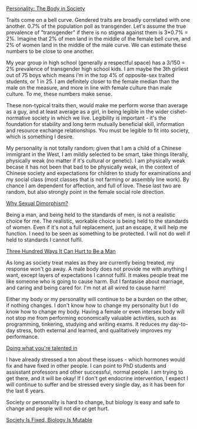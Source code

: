 [Personality: The Body in Society](https://meltingasphalt.com/personality-the-body-in-society/)

Traits come on a bell curve. Gendered traits are broadly correlated with one another. 0.7% of the population poll as transgender. Let's assume the true prevalence of "transgender" if there is no stigma against them is 3*0.7% = 2%. Imagine that 2% of men land in the middle of the female bell curve, and 2% of women land in the middle of the male curve. We can estimate these numbers to be close to one another.

My year group in high school (generally a respectful space) has a 3/150 = 2% prevalence of transgender high school kids. I am maybe the 3th girliest out of 75 boys which means i'm in the top 4% of opposite-sex traited students, or 1 in 25. I am definitely closer to the female median than the male on the measure, and more in line with female culture than male culture. To me, these numbers make sense. 

These non-typical traits then, would make me perform worse than average as a guy, and at least average as a girl, in being legible in the wider cishet-normative society in which we live. Legibility is important - it's the foundation for stability and long term mutually beneficial skill, information and resource exchange relationships. You must be legible to fit into society, which is something I desire.

My personality is not totally random; given that I am a child of a Chinese immigrant in the West, I am mildly selected to be smart, take things literally, physically weak (no matter if it's cultural or genetic). I am physically weak becase it has not been that bad to be physically weak, in the context of Chinese society and expectations for children to study for examinations and my social class (most classes that is not farming or assembly line work). By chance I am dependent for affection, and full of love. These last two are random, but also strongly point in the female social role direction.

[Why Sexual Dimorphism?](https://malmesbury.substack.com/i/45876739/part-the-dimorphification)

Being a man, and being held to the standards of men, is not a realistic choice for me. The realistic, workable choice is being held to the standards of women. Even if it's not a full replacement, just an escape, it will help me function. I need to be seen as something to be protected. I will not do well if held to standards I cannot fulfil.

[Three Hundred Ways It Can Hurt to Be a Man](https://elodes.substack.com/p/three-hundred-ways-it-can-hurt-to)

As long as society treat males as they are currently being treated, my response won't go away. A male body does not provide me with anything I want, except layers of expectations I cannot fulfil. It makes people treat me like someone who is going to cause harm. But I fantasise about marriage, and caring and being cared for. I'm not at all wired to cause harm!

Either my body or my personality will continue to be a burden on the other, if nothing changes. I don't know how to change my personality but I do know how to change my body. Having a female or even intersex body will not stop me from performing economically valuable activities, such as programming, tinkering, studying and writing exams. It reduces my day-to-day stress, both external and learned, and qualitatively improves my performance. 

[Doing what you're talented in](https://slatestarcodex.com/2015/02/01/talents-part-2-attitude-vs-altitude/)

I have already stressed a ton about these issues - which hormones would fix and have fixed in other people. I can point to PhD students and assisstant professors and other successful, normal people. I am trying to get there, and it will be okay! If I don't get endocrine intervention, I expect I will continue to suffer and be stressed every single day, as it has been for the last 6 years.

Society or personality is hard to change, but biology is easy and safe to change and people will not die or get hurt.

[Society Is Fixed, Biology Is Mutable](https://slatestarcodex.com/2014/09/10/society-is-fixed-biology-is-mutable/)
